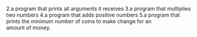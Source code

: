 2.a program that prints all arguments it receives
3.a program that multiplies two numbers
4.a program that adds positive numbers
5.a program that prints the minimum number of coins to make change for an amount of money.

